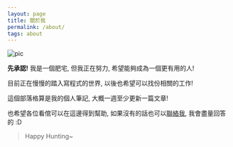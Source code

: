 ```yaml
---
layout: page
title: 關於我
permalink: /about/
tags: about
---
```


![pic](https://github.com/vuncrychen/blogger_pic/blob/master/about.jpg?raw=true)

**先承認!** 我是一個肥宅, 但我正在努力, 希望能夠成為一個更有用的人!

目前正在慢慢的踏入寫程式的世界, 以後也希望可以找份相關的工作!

這個部落格算是我的個人筆記, 大概一週至少更新一篇文章!

也希望各位看倌可以在這邊得到幫助, 如果沒有的話也可以[聯絡我](https://vuncrychen.github.io/contact/), 我會盡量回答的 :D

>Happy Hunting~
